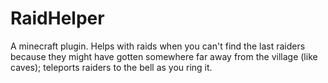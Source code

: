 # RaidHelper
A minecraft plugin. Helps with raids when you can't find the last 
raiders because they might have gotten somewhere far away from the 
village (like caves); teleports raiders to the bell as you ring it.